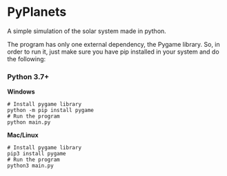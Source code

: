 # PyPlanets

A simple simulation of the solar system made in python.

The program has only one external dependency, the Pygame library. So, in order to run it, just make sure you have pip installed in your system and do the following:

### Python 3.7+

**Windows**

```shell
# Install pygame library
python -m pip install pygame
# Run the program
python main.py
```

**Mac/Linux**

```shell
# Install pygame library
pip3 install pygame
# Run the program
python3 main.py
```
